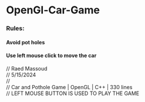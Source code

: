 # OpenGl-Car-Game
### Rules:
#### Avoid pot holes
#### Use left mouse click to move the car


// Raed Massoud  
// 5/15/2024  
//   
// Car and Pothole Game | OpenGL | C++ | 330 lines  
// LEFT MOUSE BUTTON IS USED TO PLAY THE GAME  